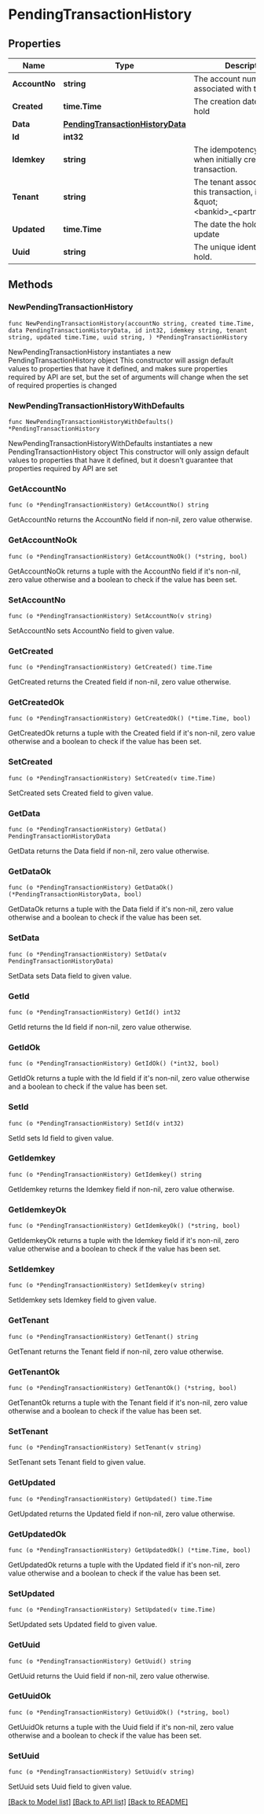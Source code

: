 # PendingTransactionHistory

## Properties

Name | Type | Description | Notes
------------ | ------------- | ------------- | -------------
**AccountNo** | **string** | The account number associated with the hold | 
**Created** | **time.Time** | The creation date of the hold | 
**Data** | [**PendingTransactionHistoryData**](PendingTransactionHistoryData.md) |  | 
**Id** | **int32** |  | 
**Idemkey** | **string** | The idempotency key used when initially creating this transaction. | 
**Tenant** | **string** | The tenant associated with this transaction, in the form \&quot;&lt;bankid&gt;_&lt;partnerid&gt;\&quot; | 
**Updated** | **time.Time** | The date the hold was last update | 
**Uuid** | **string** | The unique identifier of the hold. | 

## Methods

### NewPendingTransactionHistory

`func NewPendingTransactionHistory(accountNo string, created time.Time, data PendingTransactionHistoryData, id int32, idemkey string, tenant string, updated time.Time, uuid string, ) *PendingTransactionHistory`

NewPendingTransactionHistory instantiates a new PendingTransactionHistory object
This constructor will assign default values to properties that have it defined,
and makes sure properties required by API are set, but the set of arguments
will change when the set of required properties is changed

### NewPendingTransactionHistoryWithDefaults

`func NewPendingTransactionHistoryWithDefaults() *PendingTransactionHistory`

NewPendingTransactionHistoryWithDefaults instantiates a new PendingTransactionHistory object
This constructor will only assign default values to properties that have it defined,
but it doesn't guarantee that properties required by API are set

### GetAccountNo

`func (o *PendingTransactionHistory) GetAccountNo() string`

GetAccountNo returns the AccountNo field if non-nil, zero value otherwise.

### GetAccountNoOk

`func (o *PendingTransactionHistory) GetAccountNoOk() (*string, bool)`

GetAccountNoOk returns a tuple with the AccountNo field if it's non-nil, zero value otherwise
and a boolean to check if the value has been set.

### SetAccountNo

`func (o *PendingTransactionHistory) SetAccountNo(v string)`

SetAccountNo sets AccountNo field to given value.


### GetCreated

`func (o *PendingTransactionHistory) GetCreated() time.Time`

GetCreated returns the Created field if non-nil, zero value otherwise.

### GetCreatedOk

`func (o *PendingTransactionHistory) GetCreatedOk() (*time.Time, bool)`

GetCreatedOk returns a tuple with the Created field if it's non-nil, zero value otherwise
and a boolean to check if the value has been set.

### SetCreated

`func (o *PendingTransactionHistory) SetCreated(v time.Time)`

SetCreated sets Created field to given value.


### GetData

`func (o *PendingTransactionHistory) GetData() PendingTransactionHistoryData`

GetData returns the Data field if non-nil, zero value otherwise.

### GetDataOk

`func (o *PendingTransactionHistory) GetDataOk() (*PendingTransactionHistoryData, bool)`

GetDataOk returns a tuple with the Data field if it's non-nil, zero value otherwise
and a boolean to check if the value has been set.

### SetData

`func (o *PendingTransactionHistory) SetData(v PendingTransactionHistoryData)`

SetData sets Data field to given value.


### GetId

`func (o *PendingTransactionHistory) GetId() int32`

GetId returns the Id field if non-nil, zero value otherwise.

### GetIdOk

`func (o *PendingTransactionHistory) GetIdOk() (*int32, bool)`

GetIdOk returns a tuple with the Id field if it's non-nil, zero value otherwise
and a boolean to check if the value has been set.

### SetId

`func (o *PendingTransactionHistory) SetId(v int32)`

SetId sets Id field to given value.


### GetIdemkey

`func (o *PendingTransactionHistory) GetIdemkey() string`

GetIdemkey returns the Idemkey field if non-nil, zero value otherwise.

### GetIdemkeyOk

`func (o *PendingTransactionHistory) GetIdemkeyOk() (*string, bool)`

GetIdemkeyOk returns a tuple with the Idemkey field if it's non-nil, zero value otherwise
and a boolean to check if the value has been set.

### SetIdemkey

`func (o *PendingTransactionHistory) SetIdemkey(v string)`

SetIdemkey sets Idemkey field to given value.


### GetTenant

`func (o *PendingTransactionHistory) GetTenant() string`

GetTenant returns the Tenant field if non-nil, zero value otherwise.

### GetTenantOk

`func (o *PendingTransactionHistory) GetTenantOk() (*string, bool)`

GetTenantOk returns a tuple with the Tenant field if it's non-nil, zero value otherwise
and a boolean to check if the value has been set.

### SetTenant

`func (o *PendingTransactionHistory) SetTenant(v string)`

SetTenant sets Tenant field to given value.


### GetUpdated

`func (o *PendingTransactionHistory) GetUpdated() time.Time`

GetUpdated returns the Updated field if non-nil, zero value otherwise.

### GetUpdatedOk

`func (o *PendingTransactionHistory) GetUpdatedOk() (*time.Time, bool)`

GetUpdatedOk returns a tuple with the Updated field if it's non-nil, zero value otherwise
and a boolean to check if the value has been set.

### SetUpdated

`func (o *PendingTransactionHistory) SetUpdated(v time.Time)`

SetUpdated sets Updated field to given value.


### GetUuid

`func (o *PendingTransactionHistory) GetUuid() string`

GetUuid returns the Uuid field if non-nil, zero value otherwise.

### GetUuidOk

`func (o *PendingTransactionHistory) GetUuidOk() (*string, bool)`

GetUuidOk returns a tuple with the Uuid field if it's non-nil, zero value otherwise
and a boolean to check if the value has been set.

### SetUuid

`func (o *PendingTransactionHistory) SetUuid(v string)`

SetUuid sets Uuid field to given value.



[[Back to Model list]](../../README.md#documentation-for-models) [[Back to API list]](../../README.md#documentation-for-api-endpoints) [[Back to README]](../../README.md)


